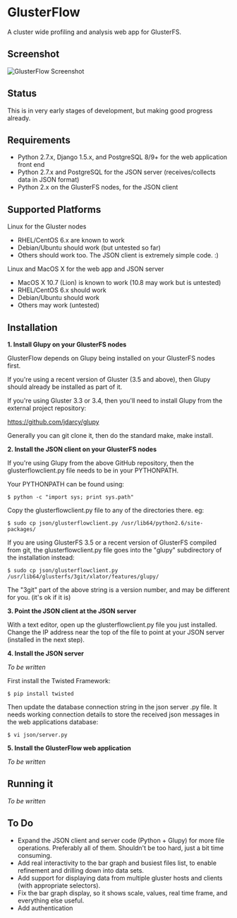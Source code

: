 GlusterFlow
===========

A cluster wide profiling and analysis web app for GlusterFS.

Screenshot
----------

![GlusterFlow Screenshot](https://github.com/justinclift/glusterflow/raw/master/ui/static/ui/screenshots/glusterflow_screenshot_0.0.1.png "GlusterFlow Screenshot")

Status
------

This is in very early stages of development, but making good progress already.

Requirements
------------

* Python 2.7.x, Django 1.5.x, and PostgreSQL 8/9+ for the web application front end
* Python 2.7.x and PostgreSQL for the JSON server (receives/collects data in JSON format)
* Python 2.x on the GlusterFS nodes, for the JSON client

Supported Platforms
-------------------

Linux for the Gluster nodes
* RHEL/CentOS 6.x are known to work
* Debian/Ubuntu should work (but untested so far)
* Others should work too.  The JSON client is extremely simple code. :)

Linux and MacOS X for the web app and JSON server
* MacOS X 10.7 (Lion) is known to work (10.8 may work but is untested)
* RHEL/CentOS 6.x should work
* Debian/Ubuntu should work
* Others may work (untested)

Installation
------------

__1. Install Glupy on your GlusterFS nodes__

GlusterFlow depends on Glupy being installed on your GlusterFS nodes first.

If you're using a recent version of Gluster (3.5 and above), then Glupy
should already be installed as part of it.

If you're using Gluster 3.3 or 3.4, then you'll need to install Glupy from
the external project repository:

  https://github.com/jdarcy/glupy

Generally you can git clone it, then do the standard make, make install.

__2. Install the JSON client on your GlusterFS nodes__

If you're using Glupy from the above GitHub repository, then the
glusterflowclient.py file needs to be in your PYTHONPATH.

Your PYTHONPATH can be found using:

    $ python -c "import sys; print sys.path"

Copy the glusterflowclient.py file to any of the directories there. eg:

    $ sudo cp json/glusterflowclient.py /usr/lib64/python2.6/site-packages/

If you are using GlusterFS 3.5 or a recent version of GlusterFS
compiled from git, the glusterflowclient.py file goes into the "glupy"
subdirectory of the installation instead:

    $ sudo cp json/glusterflowclient.py /usr/lib64/glusterfs/3git/xlator/features/glupy/

The "3git" part of the above string is a version number, and may be
different for you. (it's ok if it is)

__3. Point the JSON client at the JSON server__

With a text editor, open up the glusterflowclient.py file you just
installed.  Change the IP address near the top of the file to point
at your JSON server (installed in the next step).

__4. Install the JSON server__

_To be written_

First install the Twisted Framework:

    $ pip install twisted

Then update the database connection string in the json server .py
file.  It needs working connection details to store the received
json messages in the web applications database:

    $ vi json/server.py


__5. Install the GlusterFlow web application__

_To be written_

Running it
----------

_To be written_

To Do
-----

* Expand the JSON client and server code (Python + Glupy) for more file operations.  Preferably all of them.  Shouldn't be too hard, just a bit time consuming.
* Add real interactivity to the bar graph and busiest files list, to enable refinement and drilling down into data sets.
* Add support for displaying data from multiple gluster hosts and clients (with appropriate selectors).
* Fix the bar graph display, so it shows scale, values, real time frame, and everything else useful.
* Add authentication
